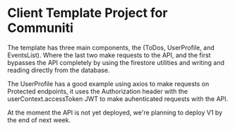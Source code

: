 # Client Template Project for Communiti

The template has three main components, the (ToDos, UserProfile, and EventsList). Where the last two make requests to the API, and the first bypasses the API completely by using the firestore utilities and writing and reading directly from the database.

The UserProfile has a good example using axios to make requests on Protected endpoints, it uses the Authorization header with the userContext.accessToken JWT to make auhenticated requests with the API.

At the moment the API is not yet deployed, we're planning to deploy V1 by the end of next week.
